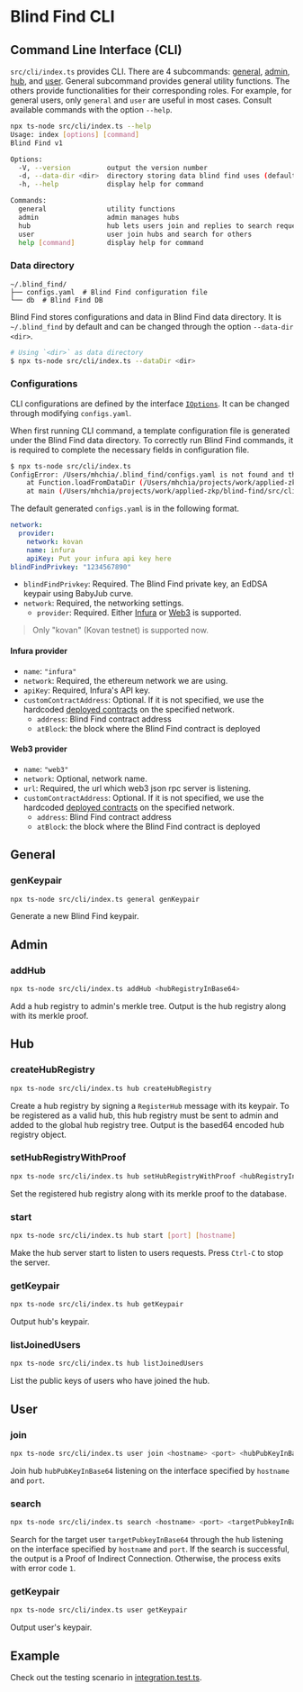 # Blind Find CLI

## Command Line Interface (CLI)

`src/cli/index.ts` provides CLI. There are 4 subcommands: [general](#General), [admin](#Admin), [hub](#Hub), and [user](#User). General subcommand provides general utility functions. The others provide functionalities for their corresponding roles. For example, for general users, only `general` and `user` are useful in most cases. Consult available commands with the option `--help`.

```bash
npx ts-node src/cli/index.ts --help
Usage: index [options] [command]
Blind Find v1

Options:
  -V, --version         output the version number
  -d, --data-dir <dir>  directory storing data blind find uses (default: "~/.blind_find")
  -h, --help            display help for command

Commands:
  general               utility functions
  admin                 admin manages hubs
  hub                   hub lets users join and replies to search requests
  user                  user join hubs and search for others
  help [command]        display help for command
```

### Data directory

```
~/.blind_find/
├── configs.yaml  # Blind Find configuration file
└── db  # Blind Find DB
```

Blind Find stores configurations and data in Blind Find data directory. It is `~/.blind_find` by default and can be changed through the option `--data-dir <dir>`.

```bash
# Using `<dir>` as data directory
$ npx ts-node src/cli/index.ts --dataDir <dir>
```

### Configurations

CLI configurations are defined by the interface [`IOptions`](https://github.com/mhchia/blind-find/blob/b6dbb17c73ffdc3c51172ff76050aa2bb95faa07/src/cli/configs.ts#L65). It can be changed through modifying `configs.yaml`.

When first running CLI command, a template configuration file is generated under the Blind Find data directory. To correctly run Blind Find commands, it is required to complete the necessary fields in configuration file.

```bash
$ npx ts-node src/cli/index.ts
ConfigError: /Users/mhchia/.blind_find/configs.yaml is not found and thus a template is generated. Complete the template and try again.
    at Function.loadFromDataDir (/Users/mhchia/projects/work/applied-zkp/blind-find/src/cli/configs.ts:263:15)
    at main (/Users/mhchia/projects/work/applied-zkp/blind-find/src/cli/index.ts:28:18)
```

The default generated `configs.yaml` is in the following format.

```yaml
network:
  provider:
    network: kovan
    name: infura
    apiKey: Put your infura api key here
blindFindPrivkey: "1234567890"
```

- `blindFindPrivkey`: Required. The Blind Find private key, an EdDSA keypair using BabyJub curve.
- `network`: Required, the networking settings.
    - `provider`: Required. Either [Infura](#Infura-provider) or [Web3](#Web3-provider) is supported.

> Only "kovan" (Kovan testnet) is supported now.

#### Infura provider
- `name`: `"infura"`
- `network`: Required, the ethereum network we are using.
- `apiKey`: Required, Infura's API key.
- `customContractAddress`: Optional. If it is not specified, we use the hardcoded [deployed contracts][deployed-contracts] on the specified network.
    - `address`: Blind Find contract address
    - `atBlock`: the block where the Blind Find contract is deployed

#### Web3 provider
- `name`: `"web3"`
- `network`: Optional, network name.
- `url`: Required, the url which web3 json rpc server is listening.
- `customContractAddress`: Optional. If it is not specified, we use the hardcoded [deployed contracts][deployed-contracts] on the specified network.
    - `address`: Blind Find contract address
    - `atBlock`: the block where the Blind Find contract is deployed

## General

### genKeypair

```bash
npx ts-node src/cli/index.ts general genKeypair
```

Generate a new Blind Find keypair.

## Admin

### addHub

```bash
npx ts-node src/cli/index.ts addHub <hubRegistryInBase64>
```

Add a hub registry to admin's merkle tree. Output is the hub registry along with its merkle proof.


## Hub

### createHubRegistry

```bash
npx ts-node src/cli/index.ts hub createHubRegistry
```

Create a hub registry by signing a `RegisterHub` message with its keypair. To be registered as a valid hub, this hub registry must be sent to admin and added to the global hub registry tree. Output is the based64 encoded hub registry object.

### setHubRegistryWithProof

```bash
npx ts-node src/cli/index.ts hub setHubRegistryWithProof <hubRegistryInBase64>
```

Set the registered hub registry along with its merkle proof to the database.

### start

```bash
npx ts-node src/cli/index.ts hub start [port] [hostname]
```

Make the hub server start to listen to users requests. Press `Ctrl-C` to stop the server.

### getKeypair

```bash
npx ts-node src/cli/index.ts hub getKeypair
```

Output hub's keypair.


### listJoinedUsers

```bash
npx ts-node src/cli/index.ts hub listJoinedUsers
```

List the public keys of users who have joined the hub.


## User
### join

```bash
npx ts-node src/cli/index.ts user join <hostname> <port> <hubPubKeyInBase64>
```
Join hub `hubPubKeyInBase64` listening on the interface specified by `hostname` and `port`.


### search

```bash
npx ts-node src/cli/index.ts search <hostname> <port> <targetPubkeyInBase64>
```

Search for the target user `targetPubkeyInBase64` through the hub listening on the interface specified by `hostname` and `port`. If the search is successful, the output is a Proof of Indirect Connection. Otherwise, the process exits with error code `1`.

### getKeypair

```bash
npx ts-node src/cli/index.ts user getKeypair
```

Output user's keypair.

## Example

Check out the testing scenario in [integration.test.ts](../../test/cli/integration.test.ts).

[deployed-contracts]: https://github.com/mhchia/blind-find/blob/8378a527f76fab56c23b8b6952252f9110a16873/src/cli/contractInfo.ts#L3
